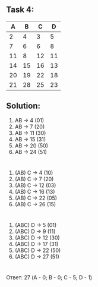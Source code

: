 ## Task 4:

<table>
<thead>
<tr>
<th>A</th>
<th>B</th>
<th>C</th>
<th>D</th>
</tr>
</thead>
<tbody>
<tr>
<td>2</td>
<td>4</td>
<td>3</td>
<td>5</td>
</tr>
<tr>
<td>7</td>
<td>6</td>
<td>6</td>
<td>8</td>
</tr>
<tr>
<td>11</td>
<td>8</td>
<td>12</td>
<td>11</td>
</tr>
<tr>
<td>14</td>
<td>15</td>
<td>16</td>
<td>13</td>
</tr>
<tr>
<td>20</td>
<td>19</td>
<td>22</td>
<td>18</td>
</tr>
<tr>
<td>21</td>
<td>28</td>
<td>25</td>
<td>23</td>
</tbody>
</table>

## Solution:
1. AB -> 4 (01)
2. AB -> 7 (20)
3. AB -> 11 (30)
4. AB -> 15 (31)
5. AB -> 20 (50)
6. AB -> 24 (51)
#
1. (AB) C -> 4 (10)
2. (AB) C -> 7 (20)
3. (AB) C -> 12 (03)
4. (AB) C -> 16 (13)
5. (AB) C -> 22 (05)
6. (AB) C -> 26 (15)
#
1. (ABC) D -> 5 (01)
2. (ABC) D -> 9 (11)
3. (ABC) D -> 12 (30)
4. (ABC) D -> 17 (31)
5. (ABC) D -> 22 (50)
6. (ABC) D -> 27 (51)
#
Ответ: 27 (A - 0; B - 0; C - 5; D - 1)